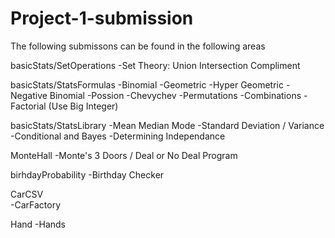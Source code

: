 # Project-1-submission
The following submissons can be found in the following areas

basicStats/SetOperations
-Set Theory: Union Intersection Compliment

basicStats/StatsFormulas
-Binomial
-Geometric
-Hyper Geometric
-Negative Binomial
-Possion
-Chevychev
-Permutations 
-Combinations
-Factorial (Use Big Integer)

basicStats/StatsLibrary
-Mean Median Mode
-Standard Deviation / Variance
-Conditional and Bayes
-Determining Independance

MonteHall
-Monte's 3 Doors / Deal or No Deal Program

birhdayProbability
-Birthday Checker

CarCSV   
-CarFactory 

Hand
-Hands

